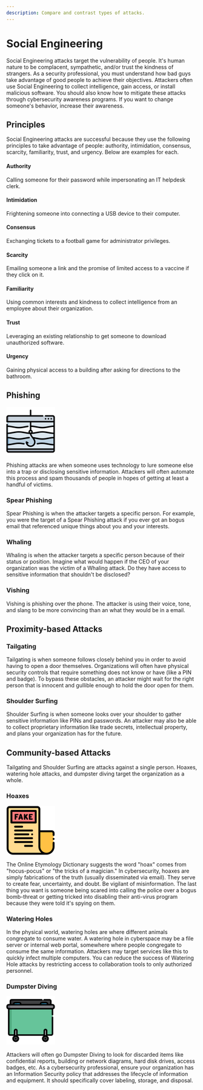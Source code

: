 ```yaml
---
description: Compare and contrast types of attacks.
---
```


# Social Engineering

Social Engineering attacks target the vulnerability of people. It's human nature to be complacent, sympathetic, and/or trust the kindness of strangers. As a security professional, you must understand how bad guys take advantage of good people to achieve their objectives. Attackers often use Social Engineering to collect intelligence, gain access, or install malicious software. You should also know how to mitigate these attacks through cybersecurity awareness programs. If you want to change someone's behavior, increase their awareness.

## Principles

Social Engineering attacks are successful because they use the following principles to take advantage of people: authority, intimidation, consensus, scarcity, familiarity, trust, and urgency. Below are examples for each.

#### Authority

Calling someone for their password while impersonating an IT helpdesk clerk.

#### Intimidation

Frightening someone into connecting a USB device to their computer.

#### Consensus

Exchanging tickets to a football game for administrator privileges.

#### Scarcity

Emailing someone a link and the promise of limited access to a vaccine if they click on it.

#### Familiarity

Using common interests and kindness to collect intelligence from an employee about their organization.

#### Trust

Leveraging an existing relationship to get someone to download unauthorized software.

#### Urgency

Gaining physical access to a building after asking for directions to the bathroom.

## Phishing

![](../../.gitbook/assets/019-phishing.png)

Phishing attacks are when someone uses technology to lure someone else into a trap or disclosing sensitive information. Attackers will often automate this process and spam thousands of people in hopes of getting at least a handful of victims.

### Spear Phishing

Spear Phishing is when the attacker targets a specific person. For example, you were the target of a Spear Phishing attack if you ever got an bogus email that referenced unique things about you and your interests.

### Whaling

Whaling is when the attacker targets a specific person because of their status or position. Imagine what would happen if the CEO of your organization was the victim of a Whaling attack. Do they have access to sensitive information that shouldn't be disclosed?

### Vishing

Vishing is phishing over the phone. The attacker is using their voice, tone, and slang to be more convincing than an what they would be in a email.

## Proximity-based Attacks

### Tailgating

Tailgating is when someone follows closely behind you in order to avoid having to open a door themselves. Organizations will often have physical security controls that require something does not know or have \(like a PIN and badge\). To bypass these obstacles, an attacker might wait for the right person that is innocent and gullible enough to hold the door open for them.

### Shoulder Surfing

Shoulder Surfing is when someone looks over your shoulder to gather sensitive information like PINs and passwords. An attacker may also be able to collect proprietary information like trade secrets, intellectual property, and plans your organization has for the future.

## Community-based Attacks

Tailgating and Shoulder Surfing are attacks against a single person. Hoaxes, watering hole attacks, and dumpster diving target the organization as a whole.

### Hoaxes

![](../../.gitbook/assets/fake-news.png)

The Online Etymology Dictionary suggests the word "hoax" comes from "hocus-pocus" or "the tricks of a magician." In cybersecurity, hoaxes are simply fabrications of the truth \(usually disseminated via email\). They serve to create fear, uncertainty, and doubt. Be vigilant of misinformation. The last thing you want is someone being scared into calling the police over a bogus bomb-threat or getting tricked into disabling their anti-virus program because they were told it's spying on them.

### Watering Holes

In the physical world, watering holes are where different animals congregate to consume water. A watering hole in cyberspace may be a file server or internal web portal, somewhere where people congregate to consume the same information. Attackers may target services like this to quickly infect multiple computers. You can reduce the success of Watering Hole attacks by restricting access to collaboration tools to only authorized personnel.

### Dumpster Diving

![](../../.gitbook/assets/dumpster.png)

Attackers will often go Dumpster Diving to look for discarded items like confidential reports, building or network diagrams, hard disk drives, access badges, etc. As a cybersecurity professional, ensure your organization has an Information Security policy that addresses the lifecycle of information and equipment. It should specifically cover labeling, storage, and disposal.

